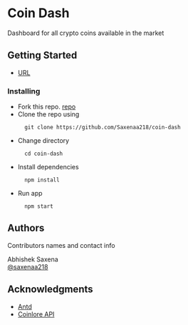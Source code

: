 # Coin Dash

Dashboard for all crypto coins available in the market

<!-- ## Description

Finding the right talent that fits the role that a company is seeking for has always been a challenge. Recruiters have to go through multiple profiles before finding and approaching a potential candidate. Identifying a candidate as a potential fit for the role requires the recruiter to look at different profiles of the candidate in different platforms.
GeekInsider is a platform that helps to connect companies with the right talent in the IT sector. It aims to provide the recruiters, representing the companies, with a pool of talent along with maximum insights collected from multiple platforms.
It is also a platform where IT professionals can showcase their work, search for the job that suits them best and apply for it.  -->

## Getting Started
* [URL](https://saxenaa218.github.io/coin-dash)

<!-- ## Description

* [PRD](https://drive.google.com/file/d/1KFyDS5alj3-eoNI8aNCxppcBr2byIDUl/view?usp=sharing)
* [HLD](https://drive.google.com/file/d/1cwNigCjESyGc8JDVfxXS2RvVDf0UvXO3/view?usp=sharing)
* [Mockup](https://drive.google.com/file/d/1s7Szy7HjG09NQYCv3CSvPnCNsvrqNRMT/view?usp=sharing) -->

### Installing

* Fork this repo.
  [repo](https://github.com/Saxenaa218/coin-dash)
* Clone the repo using
  ```
    git clone https://github.com/Saxenaa218/coin-dash
  ```
* Change directory
  ```
    cd coin-dash
  ```
* Install dependencies
  ```
    npm install
  ```
* Run app
  ```
    npm start
  ```

## Authors

Contributors names and contact info

Abhishek Saxena  
[@saxenaa218](https://github.com/saxenaa218)

## Acknowledgments

* [Antd](https://github.com/ant-design/ant-design)
* [Coinlore API](https://www.coinlore.com/cryptocurrency-data-api)
